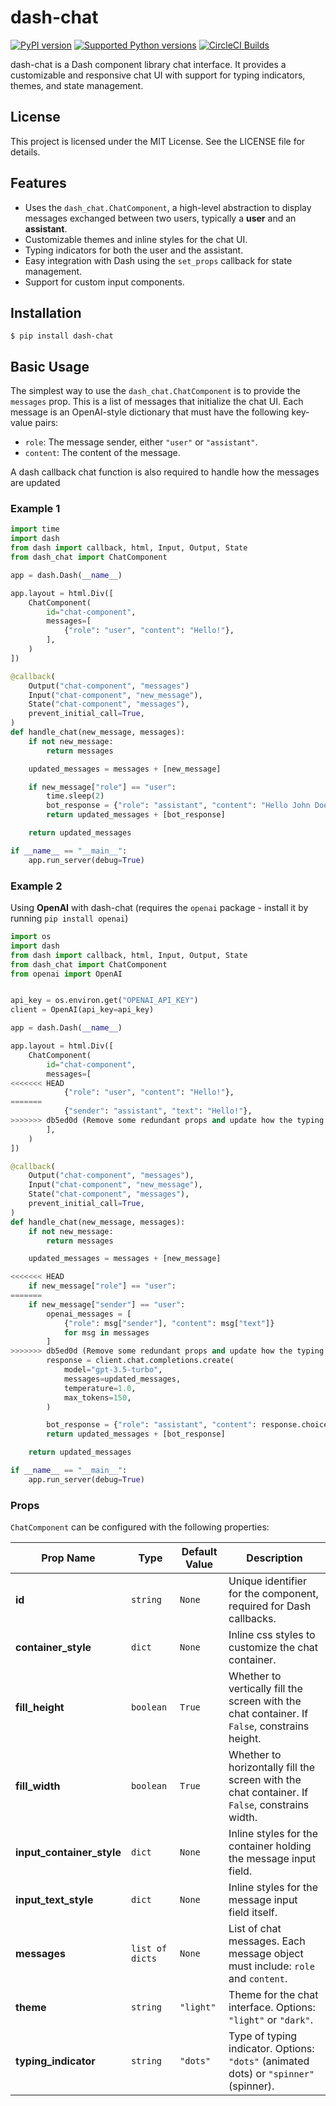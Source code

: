 # dash-chat

[![PyPI version](https://badge.fury.io/py/dash-chat.svg)](https://pypi.org/project/dash-chat/)
[![Supported Python versions](https://img.shields.io/pypi/pyversions/dash-chat.svg)](https://pypi.org/project/dash-chat/)
[![CircleCI Builds](https://circleci.com/gh/gbolly/dash-chat.svg?style=shield)](https://circleci.com/gh/gbolly/dash-chat)

dash-chat is a Dash component library chat interface. It provides a customizable and responsive chat UI with support for typing indicators, themes, and state management.

## License

This project is licensed under the MIT License. See the LICENSE file for details.

## Features

- Uses the `dash_chat.ChatComponent`, a high-level abstraction to display messages exchanged between two users, typically a **user** and an **assistant**.
- Customizable themes and inline styles for the chat UI.
- Typing indicators for both the user and the assistant.
- Easy integration with Dash using the `set_props` callback for state management.
- Support for custom input components.

## Installation
```
$ pip install dash-chat
```

## Basic Usage
The simplest way to use the `dash_chat.ChatComponent` is to provide the `messages` prop. This is a list of messages that initialize the chat UI. Each message is an OpenAI-style dictionary that must have the following key-value pairs:
- `role`: The message sender, either `"user"` or `"assistant"`.
- `content`: The content of the message.

A dash callback chat function is also required to handle how the messages are updated

### Example 1

```python
import time
import dash
from dash import callback, html, Input, Output, State
from dash_chat import ChatComponent

app = dash.Dash(__name__)

app.layout = html.Div([
    ChatComponent(
        id="chat-component",
        messages=[
            {"role": "user", "content": "Hello!"},
        ],
    )
])

@callback(
    Output("chat-component", "messages")
    Input("chat-component", "new_message"),
    State("chat-component", "messages"),
    prevent_initial_call=True,
)
def handle_chat(new_message, messages):
    if not new_message:
        return messages

    updated_messages = messages + [new_message]

    if new_message["role"] == "user":
        time.sleep(2)
        bot_response = {"role": "assistant", "content": "Hello John Doe."}
        return updated_messages + [bot_response]

    return updated_messages

if __name__ == "__main__":
    app.run_server(debug=True)
```

### Example 2
Using **OpenAI** with dash-chat (requires the `openai` package - install it by running `pip install openai`)

```python
import os
import dash
from dash import callback, html, Input, Output, State
from dash_chat import ChatComponent
from openai import OpenAI


api_key = os.environ.get("OPENAI_API_KEY")
client = OpenAI(api_key=api_key)

app = dash.Dash(__name__)

app.layout = html.Div([
    ChatComponent(
        id="chat-component",
        messages=[
<<<<<<< HEAD
            {"role": "user", "content": "Hello!"},
=======
            {"sender": "assistant", "text": "Hello!"},
>>>>>>> db5ed0d (Remove some redundant props and update how the typing indeicator is displayed)
        ],
    )
])

@callback(
    Output("chat-component", "messages"),
    Input("chat-component", "new_message"),
    State("chat-component", "messages"),
    prevent_initial_call=True,
)
def handle_chat(new_message, messages):
    if not new_message:
        return messages

    updated_messages = messages + [new_message]

<<<<<<< HEAD
    if new_message["role"] == "user":
=======
    if new_message["sender"] == "user":
        openai_messages = [
            {"role": msg["sender"], "content": msg["text"]}
            for msg in messages
        ]
>>>>>>> db5ed0d (Remove some redundant props and update how the typing indeicator is displayed)
        response = client.chat.completions.create(
            model="gpt-3.5-turbo",
            messages=updated_messages,
            temperature=1.0,
            max_tokens=150,
        )

        bot_response = {"role": "assistant", "content": response.choices[0].message.content.strip()}
        return updated_messages + [bot_response]

    return updated_messages

if __name__ == "__main__":
    app.run_server(debug=True)
```

### **Props**

`ChatComponent` can be configured with the following properties:

| Prop Name                     | Type                       | Default Value                 | Description                                                                                   |
|-------------------------------|----------------------------|-------------------------------|-----------------------------------------------------------------------------------------------|
| **id**                        | `string`                  | `None`                         | Unique identifier for the component, required for Dash callbacks.                             |
| **container_style**           | `dict`                    | `None`                         | Inline css styles to customize the chat container.                                            |
| **fill_height**               | `boolean`                 | `True`                         | Whether to vertically fill the screen with the chat container. If `False`, constrains height. |
| **fill_width**                | `boolean`                 | `True`                         | Whether to horizontally fill the screen with the chat container. If `False`, constrains width.|
| **input_container_style**     | `dict`                    | `None`                         | Inline styles for the container holding the message input field.                             |
| **input_text_style**          | `dict`                    | `None`                         | Inline styles for the message input field itself.                                            |
| **messages**                  | `list of dicts`           | `None`                         | List of chat messages. Each message object must include: `role` and `content`.               |
| **theme**                     | `string`                  | `"light"`                      | Theme for the chat interface. Options: `"light"` or `"dark"`.                                |
| **typing_indicator**          | `string`                  | `"dots"`                       | Type of typing indicator. Options: `"dots"` (animated dots) or `"spinner"` (spinner).        |
